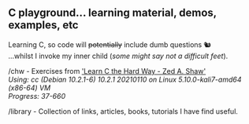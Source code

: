 ## C playground... learning material, demos, examples, etc

Learning C, so code will ~~potentially~~ include dumb questions 🐿️  
...whilst I invoke my inner child (*some might say not a difficult feet*).

/chw - Exercises from ['Learn C the Hard Way - Zed A. Shaw'](https://www.amazon.co.uk/Learn-Hard-Way-Practical-Computational-ebook/dp/B013PNU6VQ/)  
*Using: cc (Debian 10.2.1-6) 10.2.1 20210110 on Linux 5.10.0-kali7-amd64 (x86-64) VM*  
*Progress: 37-660*

/library - Collection of links, articles, books, tutorials I have find useful.
